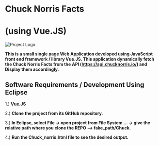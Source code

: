 # Chuck Norris Facts
# (using Vue.JS)

![Project Logo](https://github.com/loveshah751/Chuck-Norris-Facts/blob/master/img/chuck_readme.png)

**This is a small single page Web Application developed using JavaScript front end framework / library Vue.JS. This application dynamically fetch the Chuck Norris Facts from the API (https://api.chucknorris.io/) and Display them accordingly.**

## Software Requirements / Development Using Eclipse
1.) **Vue.JS**

2.) **Clone the project from its GitHub repository.**

3.) **In Eclipse, select File -> open project from File System ... -> give the relative path where you clone the REPO --> fake_path/Chuck.**

4.) **Run the Chuck_norris.html file to see the desired output.**









